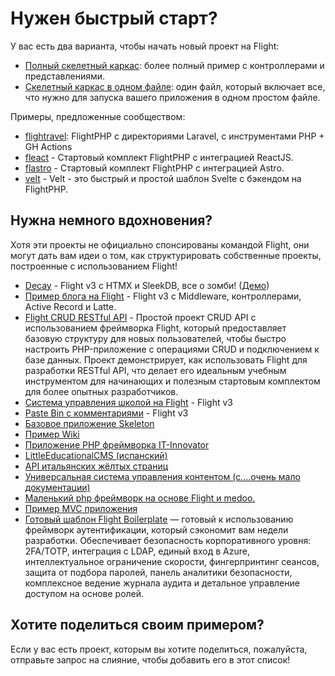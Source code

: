 # Нужен быстрый старт?

У вас есть два варианта, чтобы начать новый проект на Flight:

- [Полный скелетный каркас](https://github.com/flightphp/skeleton): более полный пример с контроллерами и представлениями.
- [Скелетный каркас в одном файле](https://github.com/flightphp/skeleton-simple): один файл, который включает все, что нужно для запуска вашего приложения в одном простом файле.

Примеры, предложенные сообществом:

- [flightravel](https://github.com/fadrian06-templates/flighravel): FlightPHP с директориями Laravel, с инструментами PHP + GH Actions
- [fleact](https://github.com/flightphp/fleact) - Стартовый комплект FlightPHP с интеграцией ReactJS.
- [flastro](https://github.com/flightphp/flastro) - Стартовый комплект FlightPHP с интеграцией Astro.
- [velt](https://github.com/flightphp/velt) - Velt - это быстрый и простой шаблон Svelte с бэкендом на FlightPHP.

## Нужна немного вдохновения?

Хотя эти проекты не официально спонсированы командой Flight, они могут дать вам идеи о том, как структурировать собственные проекты, построенные с использованием Flight!

- [Decay](https://github.com/boxybird/decay) - Flight v3 с HTMX и SleekDB, все о зомби! ([Демо](https://decay.andrewrhyand.com))
- [Пример блога на Flight](https://github.com/n0nag0n/flightphp-blog) - Flight v3 с Middleware, контроллерами, Active Record и Latte.
- [Flight CRUD RESTful API](https://github.com/soheilkhaledabdi/php-crud-api-flight) - Простой проект CRUD API с использованием фреймворка Flight, который предоставляет базовую структуру для новых пользователей, чтобы быстро настроить PHP-приложение с операциями CRUD и подключением к базе данных. Проект демонстрирует, как использовать Flight для разработки RESTful API, что делает его идеальным учебным инструментом для начинающих и полезным стартовым комплектом для более опытных разработчиков.
- [Система управления школой на Flight](https://github.com/krmu/FlightPHP_School) - Flight v3
- [Paste Bin с комментариями](https://github.com/n0nag0n/commie2) - Flight v3
- [Базовое приложение Skeleton](https://github.com/markhughes/flight-skeleton)
- [Пример Wiki](https://github.com/Skayo/FlightWiki)
- [Приложение PHP фреймворка IT-Innovator](https://github.com/itinnovator/myphp-app)
- [LittleEducationalCMS (испанский)](https://github.com/casgin/LittleEducationalCMS)
- [API итальянских жёлтых страниц](https://github.com/chiccomagnus/PGAPI)
- [Универсальная система управления контентом (с....очень мало документации)](https://github.com/recepuncu/cms)
- [Маленький php фреймворк на основе Flight и medoo.](https://github.com/ycrao/tinyme)
- [Пример MVC приложения](https://github.com/paddypei/Flight-MVC)
- [Готовый шаблон Flight Boilerplate](https://github.com/madcoda9000/SecStore) — готовый к использованию фреймворк аутентификации, который сэкономит вам недели разработки. Обеспечивает безопасность корпоративного уровня: 2FA/TOTP, интеграция с LDAP, единый вход в Azure, интеллектуальное ограничение скорости, фингерпринтинг сеансов, защита от подбора паролей, панель аналитики безопасности, комплексное ведение журнала аудита и детальное управление доступом на основе ролей.

## Хотите поделиться своим примером?

Если у вас есть проект, которым вы хотите поделиться, пожалуйста, отправьте запрос на слияние, чтобы добавить его в этот список!